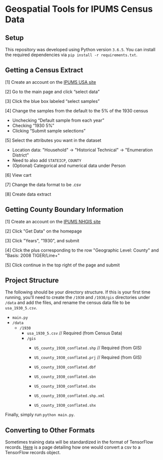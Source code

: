 # Geospatial Tools for IPUMS Census Data

## Setup

This repository was developed using Python version `3.6.5`.
You can install the required dependencies via `pip install -r requirements.txt`.


## Getting a Census Extract

[1] Create an account on the [IPUMS USA site](https://usa.ipums.org/usa/index.shtml)

[2] Go to the main page and click “select data”

[3] Click the blue box labeled “select samples”

[4] Change the samples from the default to the 5% of the 1930 census

* Unchecking “Default sample from each year”
* Checking “1930 5%”
* Clicking “Submit sample selections”

[5] Select the attributes you want in the dataset

 * Location data: "Household" -> "Historical Technical" -> "Enumeration District"
 * Need to also add `STATEICP`, `COUNTY`
 * (Optional) Categorical and numerical data under Person

[6] View cart

[7] Change the data format to be .csv

[8] Create data extract



## Getting County Boundary Information

[1] Create an account on the [IPUMS NHGIS site](https://www.nhgis.org/)

[2] Click "Get Data" on the homepage

[3] Click "Years", "1930", and submit

[4] Click the plus corresponding to the row "Geographic Level: County" and "Basis: 2008 TIGER/Line+"

[5] Click continue in the top right of the page and submit


## Project Structure

The following should be your directory structure. If this is your first time running, you'll need to create the `/1930` and `/1930/gis` directories under `/data` and add the files, and rename the census data file to be `usa_1930_5.csv`.

* `main.py`
* `/data`
  * `/1930`
    * `usa_1930_5.csv` // Required (from Census Data)
    * `/gis`
      * `US_county_1930_conflated.shp` // Required (from GIS)
      * `US_county_1930_conflated.prj` // Required (from GIS)

      * `US_county_1930_conflated.dbf`
      * `US_county_1930_conflated.sbn`
      * `US_county_1930_conflated.sbx`
      * `US_county_1930_conflated.shp.xml`
      * `US_county_1930_conflated.shx`

Finally, simply run `python main.py`.

## Converting to Other Formats

Sometimes training data will be standardized in the format of TensorFlow records. [Here](https://www.tensorflow.org/guide/datasets#consuming_csv_data) is a page detailing how one would convert a csv to a TensorFlow records object.
